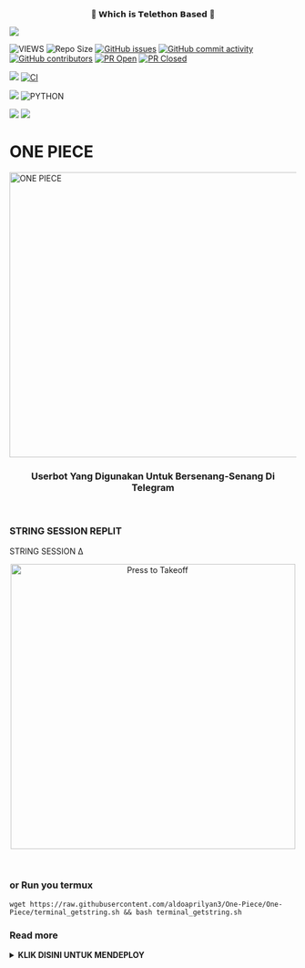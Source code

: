 <p align="center"> 🚀 𝗪𝗵𝗶𝗰𝗵 𝗶𝘀 𝗧𝗲𝗹𝗲𝘁𝗵𝗼𝗻 𝗕𝗮𝘀𝗲𝗱  🚀</p>

<p align="left">
  <a href="https://github.com/aldoaprilyan3/One-Piece/blob/One-Piece/LICENSE"><img src="https://img.shields.io/github/license/aldoaprilyan3/One-Piece?&style=social&logo=github">
  </a></p>

![VIEWS](https://komarev.com/ghpvc/?username=aldoaprilyan3)
![Repo Size](https://img.shields.io/github/repo-size/aldoaprilyan3/One-Piece?&style=plastic&logo=github)
[![GitHub issues](https://img.shields.io/github/issues/aldoaprilyan3/One-Piece?&style=plastic&logo=github)](https://github.com/vckyou/Geez-UserBot/issues)
[![GitHub commit activity](https://img.shields.io/github/commit-activity/m/aldoaprilyan3/One-Piece?&style=plastic&logo=github)](https://github.com/vckyou/Geez-UserBot/graphs/commit-activity)
[![GitHub contributors](https://img.shields.io/github/contributors/aldoaprilyan3/One-Piece?&style=plastic&logo=github)](https://GitHub.com/vckyou/Geez-UserBot/graphs/contributors/)
[![PR Open](https://img.shields.io/github/issues-pr/aldoaprilyan3/One-Piece?&style=plastic&logo=github)](https://github.com/aldoaprilyan3/One-Piece/pulls)
[![PR Closed](https://img.shields.io/github/issues-pr-closed/aldoaprilyan3/One-Piece?&style=plastic&logo=github)](https://github.com/aldoaprilyan3/One-Piece/pulls?q=is:closed)
<p align="justify">
<a href="https://github.com/aldoaprilyan3/One-Piece/commits/One-Piece"><img src="https://img.shields.io/github/last-commit/aldoaprilyan3/One-Piece?color=ff69b4&logo=github&logoColor=ff69b4&style=for-the-badge" /></a>
<a href="https://github.com/aldoaprilyan3/One-Piece/actions/workflows/main.yml"><img src="https://img.shields.io/github/workflow/status/vckyou/Geez-UserBot/CI/Geez-UserBot?style=for-the-badge&logo=github-actions&logoColor=aqua" alt="CI" /></a>
</p>
<p align="justify">
<a href="https://pypi.org/project/Telethon/"><img src="https://img.shields.io/pypi/v/telethon?color=important&label=telethon&logo=python&logoColor=brightgreen&style=for-the-badge" /></a>
<img alt="PYTHON" src="https://img.shields.io/badge/PYTHON-v3.9.4-white?style=for-the-badge&logo=appveyor"/>
</p>
<p align="left">
</p>
<a href="https://t.me/xthunderlol"><img src="https://img.shields.io/badge/%20Support-blue.svg?style=for-the-badge&logo=Telegram"></a>
<a href="https://t.me/RhitoSakai"><img src="https://img.shields.io/badge/%20Creator-blue.svg?style=for-the-badge&logo=Telegram"></a>

# ONE PIECE
<a href="https://cooltext.com"><img src="https://pa1.narvii.com/6556/bfc4a134746479ca5e3a2e1d9411d45c09ab498e_hq.gif" width="800" height="500" alt="ONE PIECE" /></a>

<h3 align="center">Userbot Yang Digunakan Untuk Bersenang-Senang Di Telegram</h3>
<p align="center">&nbsp;</p>


### STRING SESSION REPLIT

 STRING SESSION ∆
<p align="center">
   <a href = "https://replit.com/@aldoaprilyan3/One-Piece-String-Session?v=1"><img src="https://img.shields.io/badge/run-string__session.py-blue?style=for-the-badge&logo=repl.it" alt="Press to Takeoff" width="500px"></a>
</p>
<br>

### or Run you termux
```
wget https://raw.githubusercontent.com/aldoaprilyan3/One-Piece/One-Piece/terminal_getstring.sh && bash terminal_getstring.sh
```



  ### Read more
<details>
  <summary><b>KLIK DISINI UNTUK  MENDEPLOY</b></summary>

## CARA DEPLOY? JANGAN MALAS BACA SAYANG ☺

```
* **[HEROKU](https://www.heroku.com/) Method** 🔧

  > Pertama Dapatkan API_KE & API_HASH Di my.telegram.org (Wajib)

  > Dapatkan String Session Di Termux (Wajib)

  > Next Tekan Tombol Deploy Dibawah

  > Intinya Isi Aja Yang required

  > Isi Datanya Lalu Tekan Deploy Lagi

  > Terakhir Hidupkan Dyno Lalu Check Logs (settings -> view logs) Jika Berhasil Enjoy :)
```

* HEROKU:
<p align="center">
[![Deploy](https://www.herokucdn.com/deploy/button.svg)](https://heroku.com/deploy?template=https://github.com/aldoaprilyan3/One-Piece)
</p>
<br>

## © Credits 

 🙏 **THANK YOU VERY MUCH FOR**

*   [X_iMFiNe](https://github.com/ximfine/xBot-Remix) - xBot-Remix
*   [Koala](https://github.com/ManusiaRakitan/Kampang-Bot) - Kampang-Bot
*   [RaphielGang](https://github.com/RaphielGang) - Telegram-Paperplane
*   [AvinashReddy3108](https://github.com/AvinashReddy3108) - PaperplaneExtended
*   [TeamUserge](https://github.com/UsergeTeam/Userge) - Userge
*   [sandy1709](https://github.com/sandy1709/catuserbot) CatUserbot
*   [Vckyou](https://github.com/vckyou/Geez-UserBot) Geez-UserBot
*   DAN TERIMAKASIH BANYAK KEPADA USERBOT INDONESIA LAINNYA🙏


